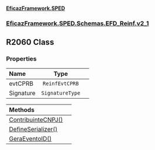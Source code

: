 #### [EficazFramework.SPED](EficazFrameworkSPED.md 'EficazFramework SPED')
### [EficazFramework.SPED.Schemas.EFD_Reinf.v2_1](EficazFramework.SPED.Schemas.EFD_Reinf.v2_1.md 'EficazFramework.SPED.Schemas.EFD_Reinf.v2_1')

## R2060 Class
### Properties

| Name | Type | |
| :--- | :---: | :--- |
| evtCPRB | `ReinfEvtCPRB` |  |
| Signature | `SignatureType` |  |

| Methods | |
| :--- | :--- |
| [ContribuinteCNPJ()](EficazFramework.SPED.Schemas.EFD_Reinf.v2_1/R2060/ContribuinteCNPJ().md 'EficazFramework.SPED.Schemas.EFD_Reinf.v2_1.R2060.ContribuinteCNPJ()') | |
| [DefineSerializer()](EficazFramework.SPED.Schemas.EFD_Reinf.v2_1/R2060/DefineSerializer().md 'EficazFramework.SPED.Schemas.EFD_Reinf.v2_1.R2060.DefineSerializer()') | |
| [GeraEventoID()](EficazFramework.SPED.Schemas.EFD_Reinf.v2_1/R2060/GeraEventoID().md 'EficazFramework.SPED.Schemas.EFD_Reinf.v2_1.R2060.GeraEventoID()') | |
